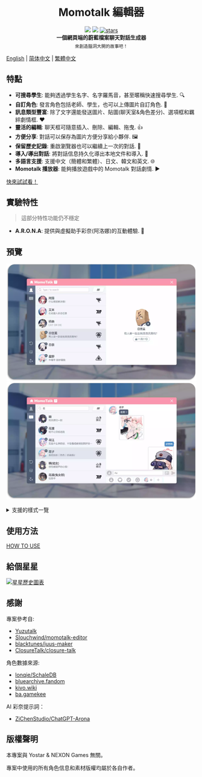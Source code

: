<h1 align="center">Momotalk 編輯器</h1>

<div align="center">
    <img src="https://img.shields.io/github/last-commit/u1805/momotalk/main">
    <img src="https://img.shields.io/github/languages/top/U1805/momotalk" >
    <a href="https://star-history.com/#U1805/momotalk"> 
      <img src="https://img.shields.io/github/stars/U1805/momotalk" alt="stars"> 
    </a>
</div>

<div align="center">
  <strong>一個網頁端的蔚藍檔案聊天對話生成器</strong><br>
  <sub>來創造腦洞大開的故事吧！</sub>
</div>

[English](../README.md) | [简体中文](./README-zh_cn.md) | [繁體中文](./README-zh_tw.md)

## 特點

- **可搜尋學生**: 能夠透過學生名字、名字羅馬音，甚至暱稱快速搜尋學生. 🔍️
- **自訂角色**: 發言角色包括老師、學生，也可以上傳圖片自訂角色. 🎅
- **訊息類型豐富**: 除了文字還能發送圖片、貼圖(聊天室&角色差分)、選項框和羈絆劇情框. ❤️
- **靈活的編輯**: 聊天框可隨意插入、刪除、編輯、拖曳. 👍
- **方便分享**: 對話可以保存為圖片方便分享給小夥伴. 🖼️
- **保留歷史記錄**: 重啟瀏覽器也可以繼續上一次的對話. 📌
- **導入/導出對話**: 將對話信息持久化導出本地文件和導入. 📄
- **多語言支援**: 支援中文（簡體和繁體）、日文、韓文和英文. 🌐
- **Momotalk 播放器**: 能夠播放遊戲中的 Momotalk 對話劇情. ▶️

[快來試試看！](https://u1805.github.io/momotalk)

## 實驗特性

> 這部分特性功能仍不穩定

- **A.R.O.N.A**: 提供與虛擬助手彩奈(阿洛娜)的互動體驗. 💬

## 預覽

![student](./assets/演示1.webp)
![chat](./assets/演示2.webp)
<details><summary>支援的樣式一覽</summary>
    <ul>
    <li>學生</li>
    <li>學生差分</li>
    <li>自訂角色</li>
    <li>老師</li>
    <li>選項</li>
    <li>羈絆劇情</li>
    <li>系統通知</li>
    <li>貼圖</li>
    <li>圖片</li>
    </ul>
</details>

## 使用方法

[HOW TO USE](./How-to-use.md)

## 給個星星

[![星星歷史圖表](https://api.star-history.com/svg?repos=U1805/momotalk)](https://star-history.com/#U1805/momotalk)

## 感謝

專案參考自:

- [Yuzutalk](https://www.yuzutalk.net/)
- [Slouchwind/momotalk-editor](https://github.com/Slouchwind/momotalk-editor)
- [blacktunes/juus-maker](https://github.com/blacktunes/juus-maker)
- [ClosureTalk/closure-talk](https://github.com/ClosureTalk/closure-talk)

角色數據來源:

- [lonqie/SchaleDB](https://github.com/lonqie/SchaleDB)
- [bluearchive.fandom](https://bluearchive.fandom.com)
- [kivo.wiki](https://kivo.wiki/)
- [ba.gamekee](https://ba.gamekee.com/)

AI 彩奈提示詞：

- [ZiChenStudio/ChatGPT-Arona](https://github.com/ZiChenStudio/ChatGPT-Arona)

## 版權聲明

本專案與 Yostar & NEXON Games 無關。

專案中使用的所有角色信息和素材版權均屬於各自作者。